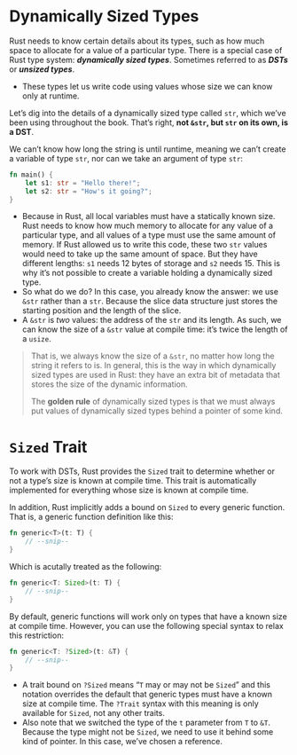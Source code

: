 # Dynamically Sized Types

Rust needs to know certain details about its types, such as how much space to allocate for a value of a particular type. There is a special case of Rust type system: ***dynamically sized types***. Sometimes referred to as ***DSTs*** or ***unsized types***.

* These types let us write code using values whose size we can know only at runtime.

Let’s dig into the details of a dynamically sized type called `str`, which we’ve been using throughout the book. That’s right, **not `&str`, but `str` on its own, is a DST**.

We can’t know how long the string is until runtime, meaning we can’t create a variable of type `str`, nor can we take an argument of type `str`:

```rust
fn main() {
    let s1: str = "Hello there!";
    let s2: str = "How's it going?";
}
```

* Because in Rust, all local variables must have a statically known size. Rust needs to know how much memory to allocate for any value of a particular type, and all values of a type must use the same amount of memory. If Rust allowed us to write this code, these two `str` values would need to take up the same amount of space. But they have different lengths: `s1` needs 12 bytes of storage and `s2` needs 15. This is why it’s not possible to create a variable holding a dynamically sized type.
* So what do we do? In this case, you already know the answer: we use `&str` rather than a `str`. Because the slice data structure just stores the starting position and the length of the slice.
* A `&str` is *two* values: the address of the `str` and its length. As such, we can know the size of a `&str` value at compile time: it’s twice the length of a `usize`.

> That is, we always know the size of a `&str`, no matter how long the string it refers to is. In general, this is the way in which dynamically sized types are used in Rust: they have an extra bit of metadata that stores the size of the dynamic information.
>
> The **golden rule** of dynamically sized types is that we must always put values of dynamically sized types behind a pointer of some kind.

# `Sized` Trait

To work with DSTs, Rust provides the `Sized` trait to determine whether or not a type’s size is known at compile time. This trait is automatically implemented for everything whose size is known at compile time.

In addition, Rust implicitly adds a bound on `Sized` to every generic function. That is, a generic function definition like this:

```rust
fn generic<T>(t: T) {
    // --snip--
}
```

Which is acutally treated as the following:

```rust
fn generic<T: Sized>(t: T) {
    // --snip--
}
```

By default, generic functions will work only on types that have a known size at compile time. However, you can use the following special syntax to relax this restriction:

```rust
fn generic<T: ?Sized>(t: &T) {
    // --snip--
}
```

* A trait bound on `?Sized` means “`T` may or may not be `Sized`” and this notation overrides the default that generic types must have a known size at compile time. The `?Trait` syntax with this meaning is only available for `Sized`, not any other traits.
* Also note that we switched the type of the `t` parameter from `T` to `&T`. Because the type might not be `Sized`, we need to use it behind some kind of pointer. In this case, we’ve chosen a reference.

